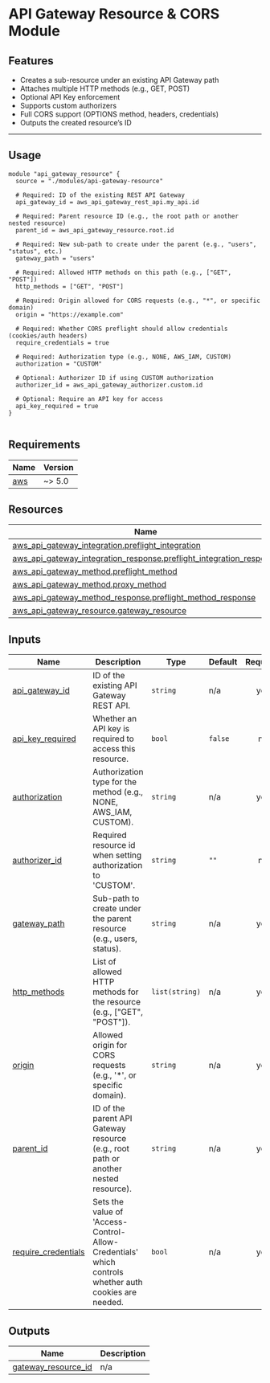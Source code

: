 # API Gateway Resource & CORS Module

## Features

- Creates a sub-resource under an existing API Gateway path
- Attaches multiple HTTP methods (e.g., GET, POST)
- Optional API Key enforcement
- Supports custom authorizers
- Full CORS support (OPTIONS method, headers, credentials)
- Outputs the created resource’s ID

---

## Usage

```hcl
module "api_gateway_resource" {
  source = "./modules/api-gateway-resource"

  # Required: ID of the existing REST API Gateway
  api_gateway_id = aws_api_gateway_rest_api.my_api.id

  # Required: Parent resource ID (e.g., the root path or another nested resource)
  parent_id = aws_api_gateway_resource.root.id

  # Required: New sub-path to create under the parent (e.g., "users", "status", etc.)
  gateway_path = "users"

  # Required: Allowed HTTP methods on this path (e.g., ["GET", "POST"])
  http_methods = ["GET", "POST"]

  # Required: Origin allowed for CORS requests (e.g., "*", or specific domain)
  origin = "https://example.com"

  # Required: Whether CORS preflight should allow credentials (cookies/auth headers)
  require_credentials = true

  # Required: Authorization type (e.g., NONE, AWS_IAM, CUSTOM)
  authorization = "CUSTOM"

  # Optional: Authorizer ID if using CUSTOM authorization
  authorizer_id = aws_api_gateway_authorizer.custom.id

  # Optional: Require an API key for access
  api_key_required = true
}


```

<!-- BEGIN_TF_DOCS -->
## Requirements

| Name | Version |
|------|---------|
| <a name="requirement_aws"></a> [aws](#requirement\_aws) | ~> 5.0 |
## Resources

| Name | Type |
|------|------|
| [aws_api_gateway_integration.preflight_integration](https://registry.terraform.io/providers/hashicorp/aws/latest/docs/resources/api_gateway_integration) | resource |
| [aws_api_gateway_integration_response.preflight_integration_response](https://registry.terraform.io/providers/hashicorp/aws/latest/docs/resources/api_gateway_integration_response) | resource |
| [aws_api_gateway_method.preflight_method](https://registry.terraform.io/providers/hashicorp/aws/latest/docs/resources/api_gateway_method) | resource |
| [aws_api_gateway_method.proxy_method](https://registry.terraform.io/providers/hashicorp/aws/latest/docs/resources/api_gateway_method) | resource |
| [aws_api_gateway_method_response.preflight_method_response](https://registry.terraform.io/providers/hashicorp/aws/latest/docs/resources/api_gateway_method_response) | resource |
| [aws_api_gateway_resource.gateway_resource](https://registry.terraform.io/providers/hashicorp/aws/latest/docs/resources/api_gateway_resource) | resource |
## Inputs

| Name | Description | Type | Default | Required |
|------|-------------|------|---------|:--------:|
| <a name="input_api_gateway_id"></a> [api\_gateway\_id](#input\_api\_gateway\_id) | ID of the existing API Gateway REST API. | `string` | n/a | yes |
| <a name="input_api_key_required"></a> [api\_key\_required](#input\_api\_key\_required) | Whether an API key is required to access this resource. | `bool` | `false` | no |
| <a name="input_authorization"></a> [authorization](#input\_authorization) | Authorization type for the method (e.g., NONE, AWS\_IAM, CUSTOM). | `string` | n/a | yes |
| <a name="input_authorizer_id"></a> [authorizer\_id](#input\_authorizer\_id) | Required resource id when setting authorization to 'CUSTOM'. | `string` | `""` | no |
| <a name="input_gateway_path"></a> [gateway\_path](#input\_gateway\_path) | Sub-path to create under the parent resource (e.g., users, status). | `string` | n/a | yes |
| <a name="input_http_methods"></a> [http\_methods](#input\_http\_methods) | List of allowed HTTP methods for the resource (e.g., ["GET", "POST"]). | `list(string)` | n/a | yes |
| <a name="input_origin"></a> [origin](#input\_origin) | Allowed origin for CORS requests (e.g., '*', or specific domain). | `string` | n/a | yes |
| <a name="input_parent_id"></a> [parent\_id](#input\_parent\_id) | ID of the parent API Gateway resource (e.g., root path or another nested resource). | `string` | n/a | yes |
| <a name="input_require_credentials"></a> [require\_credentials](#input\_require\_credentials) | Sets the value of 'Access-Control-Allow-Credentials' which controls whether auth cookies are needed. | `bool` | n/a | yes |
## Outputs

| Name | Description |
|------|-------------|
| <a name="output_gateway_resource_id"></a> [gateway\_resource\_id](#output\_gateway\_resource\_id) | n/a |
<!-- END_TF_DOCS -->
